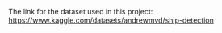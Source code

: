 The link for the dataset used in this project:  https://www.kaggle.com/datasets/andrewmvd/ship-detection 